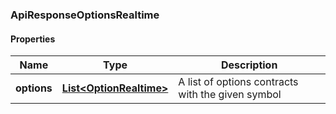 
[//]: # (CLASS:ApiResponseOptionsRealtime)

[//]: # (KIND:object)

### ApiResponseOptionsRealtime

#### Properties

[//]: # (START_DEFINITION)

Name | Type | Description
------------ | ------------- | -------------
**options** | [**List&lt;OptionRealtime&gt;**](OptionRealtime.md) | A list of options contracts with the given symbol &nbsp;

[//]: # (END_DEFINITION)


[//]: # (CONTAINED_CLASS:OptionRealtime)





